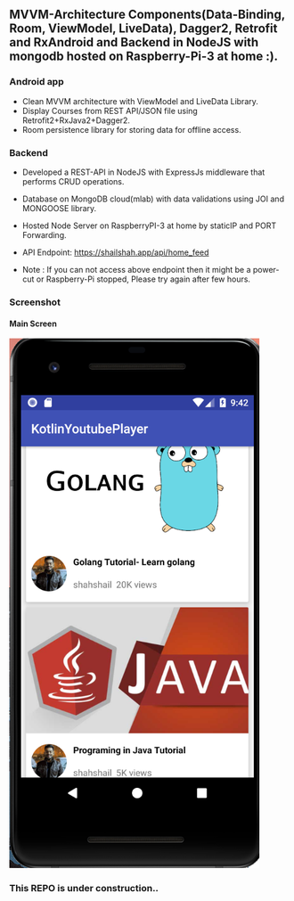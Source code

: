## MVVM-Architecture Components(Data-Binding, Room, ViewModel, LiveData), Dagger2, Retrofit and RxAndroid and Backend in NodeJS with mongodb hosted on Raspberry-Pi-3 at home :).

### Android app
- Clean MVVM architecture with ViewModel and LiveData Library.
- Display Courses from REST API/JSON file using Retrofit2+RxJava2+Dagger2.
- Room persistence library for storing data for offline access.

### Backend
- Developed a REST-API in NodeJS with ExpressJs middleware that performs CRUD operations.
- Database on MongoDB cloud(mlab) with data validations using JOI and MONGOOSE library.
- Hosted Node Server on RaspberryPI-3 at home by staticIP and PORT Forwarding.

- API Endpoint: https://shailshah.app/api/home_feed
- Note : If you can not access above endpoint then it might be a power-cut or Raspberry-Pi stopped, Please try again after few hours.

### Screenshot
#### Main Screen
![atp txt](https://github.com/shahshail/YoutubePlayer-Kotlin/blob/master/screenshot1.png)

### This REPO is under construction..
